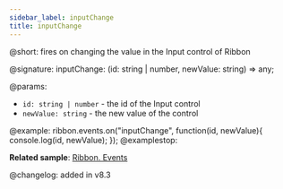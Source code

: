 ```yaml
---
sidebar_label: inputChange
title: inputChange
--- 
```


@short: fires on changing the value in the Input control of Ribbon

@signature: inputChange: (id: string | number, newValue: string) => any;

@params:
- `id: string | number` - the id of the Input control
- `newValue: string` - the new value of the control

@example:
ribbon.events.on("inputChange", function(id, newValue){
    console.log(id, newValue);
});
@examplestop:

**Related sample**: [Ribbon. Events](https://snippet.dhtmlx.com/i7cfddkl)

@changelog: added in v8.3